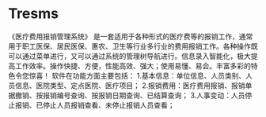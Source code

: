 # Tresms
 《医疗费用报销管理系统》 是一套适用于各种形式的医疗费等的报销工作，通常用于职工医保、居民医保、惠农、卫生等行业多行业的费用报销工作。各种操作既可以通过菜单进行，又可以通过系统的管理树导航进行。信息录入智能化，极大提高工作效率。操作快捷、方便，性能高效、强大；使用易懂、易会。丰富多彩的特色令您惊喜！   软件在功能方面主要包括：  1.基本信息：单位信息、人员类别、人员信息、医院类型、定点医院、医疗项目；  2.报销费用：医疗费用报销、报销单据撤销、按报销编号查询、按报销日期查询、已结算查询； 3.人事变动：人员停止报销、已停止人员报销查看、未停止报销人员查看； 
